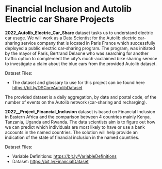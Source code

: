 # Financial Inclusion and Autolib Electric car Share Projects

**2022_Autolib_Electric_Car_Share** dataset tasks us to understand electric car usage. We will work as a Data Scientist for the Autolib electric car-sharing service company that is located in Paris France which successfully deployed a public electric car-sharing program. The program, was initiated by the mayor of Paris, Bertrand Delaone who was searching for another traffic option to complement the city’s much-acclaimed bike sharing service to investigate a claim about the blue cars from the provided Autolib dataset.

Dataset Files:

- The dataset and glossary to use for this project can be found here https://bit.ly/DSCoreAutolibDataset

The provided dataset is a daily aggregation, by date and postal code, of the number of events on the Autolib network (car-sharing and recharging).

**2022__Project_Financial_Inclusion** dataset is based on Financial Inclusion in Eastern Africa and the comparison between 4 countries mainly Kenya, Tanzania, Uganda and Rwanda. The data scientists aim is to figure out how we can predict which individuals are most likely to have or use a bank accounts in the named countries. The solution will help provide an indication of the state of financial inclusion in the named countries.

Dataset Files:

- Variable Definitions: https://bit.ly/VariableDefinitions
- Dataset: https://bit.ly/FinancialDataset 
